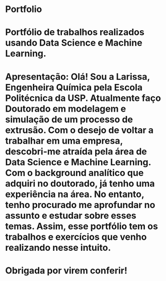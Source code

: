 # Portfolio
# Portfólio de trabalhos realizados usando Data Science e Machine Learning.

# Apresentação: Olá! Sou a Larissa, Engenheira Química pela Escola Politécnica da USP. Atualmente faço Doutorado em modelagem e simulação de um processo de extrusão. Com o desejo de voltar a trabalhar em uma empresa, descobri-me atraída pela área de Data Science e Machine Learning. Com o background analítico que adquiri no doutorado, já tenho uma experiência na área. No entanto, tenho procurado me aprofundar no assunto e estudar sobre esses temas. Assim, esse portfólio tem os trabalhos e exercícios que venho realizando nesse intuito. 

# Obrigada por virem conferir!
